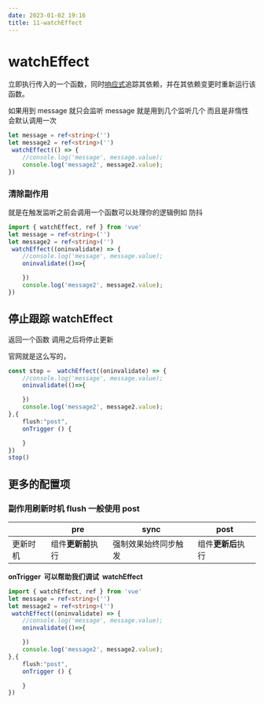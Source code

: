 ```yaml
---
date: 2023-01-02 19:16
title: 11-watchEffect
---
```


# watchEffect

立即执行传入的一个函数，同时[响应式](https://so.csdn.net/so/search?q=%E5%93%8D%E5%BA%94%E5%BC%8F&spm=1001.2101.3001.7020)追踪其依赖，并在其依赖变更时重新运行该函数。

如果用到 message 就只会监听 message 就是用到几个监听几个 而且是非惰性 会默认调用一次

```ts
let message = ref<string>('')
let message2 = ref<string>('')
 watchEffect(() => {
    //console.log('message', message.value);
    console.log('message2', message2.value);
})
```

### 清除副作用

就是在触发监听之前会调用一个函数可以处理你的逻辑例如 防抖

```ts
import { watchEffect, ref } from 'vue'
let message = ref<string>('')
let message2 = ref<string>('')
 watchEffect((oninvalidate) => {
    //console.log('message', message.value);
    oninvalidate(()=>{

    })
    console.log('message2', message2.value);
})
```

## 停止跟踪 watchEffect

返回一个函数 调用之后将停止更新

官网就是这么写的，

```ts
const stop =  watchEffect((oninvalidate) => {
    //console.log('message', message.value);
    oninvalidate(()=>{

    })
    console.log('message2', message2.value);
},{
    flush:"post",
    onTrigger () {

    }
})
stop()
```

## 更多的配置项

### 副作用刷新时机 flush 一般使用 post

|          | pre                | sync                 | post               |
| -------- | ------------------ | -------------------- | ------------------ |
| 更新时机 | 组件**更新前**执行 | 强制效果始终同步触发 | 组件**更新后**执行 |

**onTrigger  可以帮助我们调试  watchEffect**

```ts
import { watchEffect, ref } from 'vue'
let message = ref<string>('')
let message2 = ref<string>('')
 watchEffect((oninvalidate) => {
    //console.log('message', message.value);
    oninvalidate(()=>{

    })
    console.log('message2', message2.value);
},{
    flush:"post",
    onTrigger () {

    }
})
```